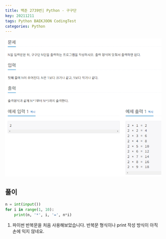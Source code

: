 ```yaml
---
title: 백준 2739번| Python - 구구단
key: 20211211
tags: Python BAEKJOON CodingTest
categories: Python
---
```


![bj](/assets/images/post/2021-12-11-bj4.png)

## 풀이
~~~python
n = int(input())
for i in range(1, 10):
    print(n, '*', i, '=', n*i)
~~~ 
 
1. 파이썬 반복문을 처음 사용해보았습니다. 반복문 형식이나 print 작성 방식이 아직 손에 익지 않네요.  